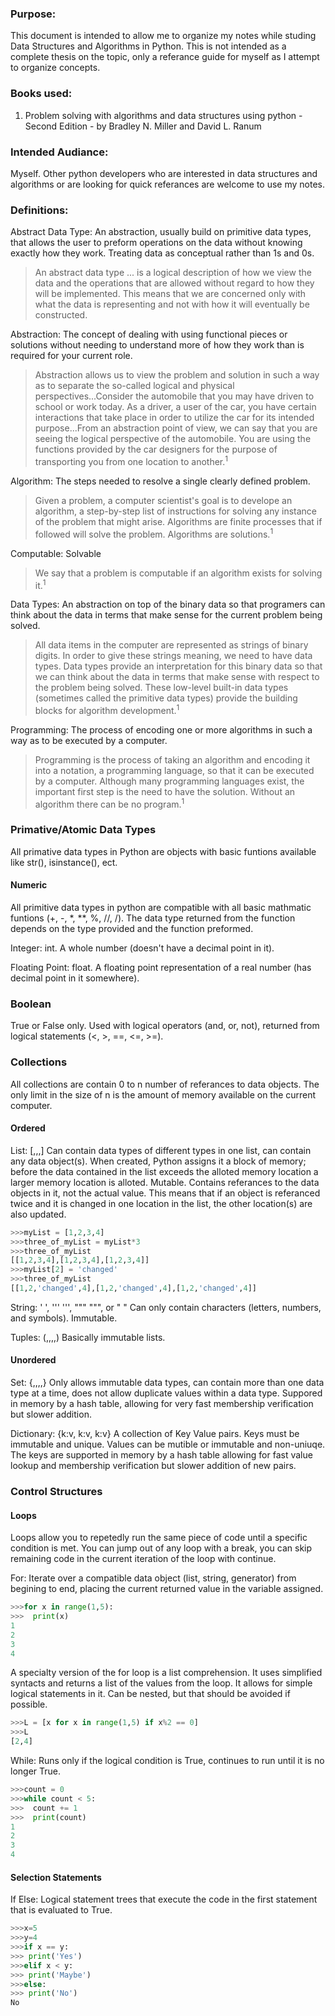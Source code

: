### Purpose: 

This document is intended to allow me to organize my notes while studing Data Structures and Algorithms in Python. This is not intended as a complete thesis on the topic, only a referance guide for myself as I attempt to organize concepts.


### Books used: 
1. Problem solving with algorithms and data structures using python - Second Edition - by Bradley N. Miller and David L. Ranum


### Intended Audiance:

Myself. Other python developers who are interested in data structures and algorithms or are looking for quick referances are welcome to use my notes. 

### Definitions:

Abstract Data Type: An abstraction, usually build on primitive data types, that allows the user to preform operations on the data without knowing exactly how they work. Treating data as conceptual rather than 1s and 0s.
> An abstract data type ... is a logical description of how we view the data and the operations that are allowed without regard to how they will be implemented. This means that we are concerned only with what the data is representing and not with how it will eventually be constructed.

Abstraction: The concept of dealing with using functional pieces or solutions without needing to understand more of how they work than is required for your current role.
> Abstraction allows us to view the problem and solution in such a way as to separate the so-called logical and physical perspectives...Consider the automobile that you may have driven to school or work today. As a driver, a user of the car, you have certain interactions that take place in order to utilize the car for its intended purpose...From an abstraction point of view, we can say that you are seeing the logical perspective of the automobile. You are using the functions provided by the car designers for the purpose of transporting you from one location to another.<sup>1</sup>

Algorithm: The steps needed to resolve a single clearly defined problem.
> Given a problem, a computer scientist's goal is to develope an algorithm, a step-by-step list of instructions for solving any instance of the problem that might arise. Algorithms are finite processes that if followed will solve the problem. Algorithms are solutions.<sup>1</sup>

Computable: Solvable
> We say that a problem is computable if an algorithm exists for solving it.<sup>1</sup>

Data Types: An abstraction on top of the binary data so that programers can think about the data in terms that make sense for the current problem being solved.
>All data items in the computer are represented as strings of binary digits. In order to give these strings meaning, we need to have data types. Data types provide an interpretation for this binary data so that we can think about the data in terms that make sense with respect to the problem being solved. These low-level built-in data types (sometimes called the primitive data types) provide the building blocks for algorithm development.<sup>1</sup>

Programming: The process of encoding one or more algorithms in such a way as to be executed by a computer.
> Programming is the process of taking an algorithm and encoding it into a notation, a programming language, so that it can be executed by a computer. Although many programming languages exist, the important first step is the need to have the solution. Without an algorithm there can be no program.<sup>1</sup>


### Primative/Atomic Data Types

All primative data types in Python are objects with basic funtions available like str(), isinstance(), ect.

#### Numeric

All primitive data types in python are compatible with all basic mathmatic funtions (+, -, *, **, %, //, /). The data type returned from the function depends on the type provided and the function preformed. 

Integer: int. A whole number (doesn't have a decimal point in it).

Floating Point: float. A floating point representation of a real number (has decimal point in it somewhere).

### Boolean
True or False only. Used with logical operators (and, or, not), returned from logical statements (<, >, ==, <=, >=).

### Collections

All collections are contain 0 to n number of referances to data objects. The only limit in the size of n is the amount of memory available on the current computer.

#### Ordered 

List: [,,,] Can contain data types of different types in one list, can contain any data object(s). When created, Python assigns it a block of memory; before the data contained in the list exceeds the alloted memory location a larger memory location is alloted. Mutable. Contains referances to the data objects in it, not the actual value. This means that if an object is referanced twice and it is changed in one location in the list, the other location(s) are also updated.
```Python
>>>myList = [1,2,3,4]
>>>three_of_myList = myList*3
>>>three_of_myList
[[1,2,3,4],[1,2,3,4],[1,2,3,4]]
>>>myList[2] = 'changed'
>>>three_of_myList
[[1,2,'changed',4],[1,2,'changed',4],[1,2,'changed',4]]
```

String: ' ', ''' ''', """ """, or " " Can only contain characters (letters, numbers, and symbols). Immutable. 

Tuples: (,,,,) Basically immutable lists.

#### Unordered

Set: {,,,,} Only allows immutable data types, can contain more than one data type at a time, does not allow duplicate values within a data type. Suppored in memory by a hash table, allowing for very fast membership verification but slower addition.

Dictionary: {k:v, k:v, k:v} A collection of Key Value pairs. Keys must be immutable and unique. Values can be mutible or immutable and non-uniuqe. The keys are supported in memory by a hash table allowing for fast value lookup and membership verification but slower addition of new pairs.


### Control Structures

#### Loops

Loops allow you to repetedly run the same piece of code until a specific condition is met. You can jump out of any loop with a break, you can skip remaining code in the current iteration of the loop with continue.

For: Iterate over a compatible data object (list, string, generator) from begining to end, placing the current returned value in the variable assigned.
```Python
>>>for x in range(1,5):
>>>  print(x)
1
2
3
4
```
A specialty version of the for loop is a list comprehension. It uses simplified syntacts and returns a list of the values from the loop. It allows for simple logical statements in it. Can be nested, but that should be avoided if possible.
```Python
>>>L = [x for x in range(1,5) if x%2 == 0]
>>>L
[2,4]
```

While: Runs only if the logical condition is True, continues to run until it is no longer True.
```Python
>>>count = 0
>>>while count < 5:
>>>  count += 1
>>>  print(count)
1
2
3
4
```

#### Selection Statements

If Else: Logical statement trees that execute the code in the first statement that is evaluated to True.
```Python
>>>x=5
>>>y=4
>>>if x == y:
>>> print('Yes')
>>>elif x < y:
>>> print('Maybe')
>>>else:
>>> print('No')
No
```





